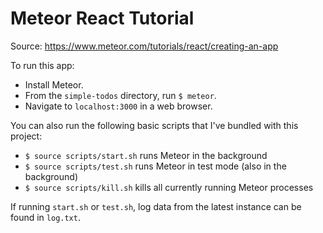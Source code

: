 # Meteor React Tutorial

Source: https://www.meteor.com/tutorials/react/creating-an-app

To run this app:
* Install Meteor.
* From the `simple-todos` directory, run `$ meteor`.
* Navigate to `localhost:3000` in a web browser.

You can also run the following basic scripts that I've bundled with this project:
* `$ source scripts/start.sh` runs Meteor in the background
* `$ source scripts/test.sh` runs Meteor in test mode (also in the background)
* `$ source scripts/kill.sh` kills all currently running Meteor processes

If running `start.sh` or `test.sh`, log data from the latest instance can be found in `log.txt`.
